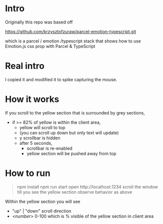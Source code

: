 # Intro
Originally this repo was based off

https://github.com/krzysztofzuraw/parcel-emotion-typescript.git 

which is a parcel / emotion /typescript stack that shows
how to use Emotion.js css prop with Parcel &amp; TypeScript

# Real intro
I copied it and modified it to spike capturing the mouse.

# How it works
If you scroll to the yellow section that is surrounded by grey sections,
- if >= 82% of yellow is within the client area,
    - yellow will scroll to top
    - (you can scroll up down but only text will update)
    - y scrollbar is hidden
    - after 5 seconds,
        - scrollbar is re-enabled
        - yellow section will be pushed away from top
        
# How to run
> npm install
> npm run start
> open http://localhost:1234
> scroll the window till you see the yellow section
> observe behavior as above

Within the yellow section you will see
- "up" | "down" scroll direction
- _&lt;number&gt;_ 0-100 which is % visible of the yellow section in client area